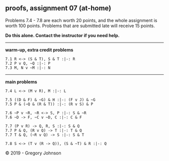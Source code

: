 ## proofs, assignment 07 (at-home)

Problems 7.4 - 7.8 are each worth 20 points, and the whole assignment is worth 100 points. Problems that are submitted late will receive 15 points.

**Do this alone. Contact the instructor if you need help.**

---

**warm-up, extra credit problems**

~~~{.ProofChecker .JohnsonSL options="fonts tabindent render" guides="fitch" points="2" late-credit="1"}
7.1 R <-> (S & T), S & T :|-: R 
7.2 P v Q, ~Q :|-: P 
7.3 M, N v ~M :|-: N
~~~

---

**main problems**

~~~{.ProofChecker .JohnsonSL options="fonts tabindent render" guides="fitch" points="20" late-credit="16"}
7.4 L <-> (M v R), M :|-: L

7.5 ((D & F) & ~G) & H :|-: (F v J) & ~G
7.5 P & (~Q & (R & T)) :|-: (R v S) & P

7.6 ~P v ~R, ~R <-> S, P :|-: S & ~R
7.6 ~D -> F, ~C v ~D, C :|-: C & F

7.7 (P v R) -> Q, R, S :|-: S & Q
7.7 P & Q, (R v Q) -> T :|-: T & Q
7.7 T & Q, (~R v Q) -> S :|-: S & T 

7.8 S <-> (T v (R -> Q)), (S & ~T) & R :|-: Q
~~~


<p>&copy; 2019 - <script>document.write(new Date().getFullYear())</script> Gregory Johnson</p>
 
